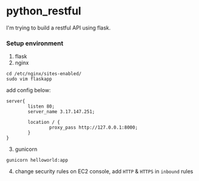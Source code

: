 # python_restful

I'm trying to build a restful API using flask.

### Setup environment
1. flask
2. nginx
```
cd /etc/nginx/sites-enabled/
sudo vim flaskapp
```
add config below:
```
server{
        listen 80;
        server_name 3.17.147.251;

        location / {
                proxy_pass http://127.0.0.1:8000;
        }
}
```
3. gunicorn
```
gunicorn helloworld:app
```
4. change security rules on EC2 console, add `HTTP` & `HTTPS` in `inbound` rules

